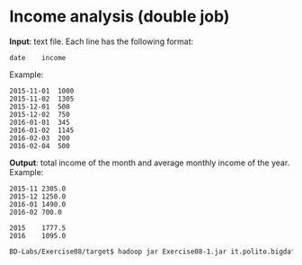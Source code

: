 # Income analysis (double job)

**Input**: text file. Each line has the following format:

    date    income

Example:

    2015-11-01	1000
    2015-11-02	1305
    2015-12-01	500
    2015-12-02	750
    2016-01-01	345
    2016-01-02	1145
    2016-02-03	200
    2016-02-04	500

**Output**: total income of the month and average monthly income of the year. Example: 

    2015-11	2305.0
    2015-12	1250.0
    2016-01	1490.0
    2016-02	700.0

    2015	1777.5
    2016	1095.0

```sh
BD-Labs/Exercise08/target$ hadoop jar Exercise08-1.jar it.polito.bigdata.hadoop.E08Driver 1 ./in/ ./out/ ./out2/
```
